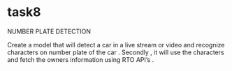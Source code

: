 # task8

NUMBER PLATE DETECTION

Create a model that will detect a car in a live stream or video and recognize characters on number plate of the car .
Secondly , it will use the characters and fetch the owners information using RTO API’s .
